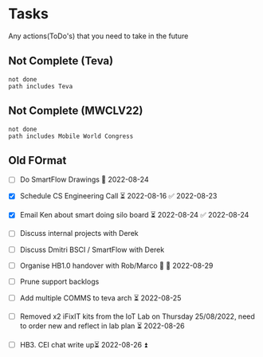 # Tasks
Any actions(ToDo's) that you need to take in the future

## Not Complete (Teva)
```tasks
not done
path includes Teva
```

## Not Complete (MWCLV22)
```tasks
not done
path includes Mobile World Congress
```

## Old FOrmat
- [ ] Do SmartFlow Drawings 📅 2022-08-24 
- [x] Schedule CS Engineering Call ⏳ 2022-08-16 ✅ 2022-08-23
- [x] Email Ken about smart doing silo board ⏳ 2022-08-24 ✅ 2022-08-24
- [ ] Discuss internal projects with Derek
- [ ] Discuss Dmitri BSCI / SmartFlow with Derek
- [ ] Organise HB1.0 handover with Rob/Marco 🔽 🛫 2022-08-29 
- [ ] Prune support backlogs
- [ ] Add multiple COMMS to teva arch ⏳ 2022-08-25 
- [ ] Removed x2 iFixIT kits from the IoT Lab on Thursday 25/08/2022, need to order new and reflect in lab plan ⏳ 2022-08-26 
- [ ] HB3. CEI chat write up⏳ 2022-08-26 ⏫ 

